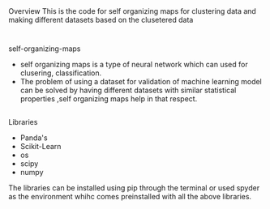 ##
Overview
This is the code for self organizing maps for clustering data and making different datasets based on the clusetered data

#
self-organizing-maps
* self organizing maps is a type of neural network which can used for clusering, classification.
* The problem of using a dataset for validation of machine learning model can be solved by having different datasets with similar statistical properties ,self organizing maps help in that respect.

##
Libraries 
* Panda's
* Scikit-Learn
* os
* scipy
* numpy

The libraries can be installed using pip through the terminal or used spyder as the environment whihc comes preinstalled with all the above libraries.

